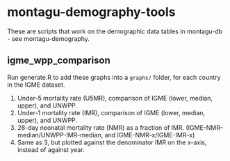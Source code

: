 # montagu-demography-tools

These are scripts that work on the demographic data tables in montagu-db - see montagu-demography.

## igme_wpp_comparison

Run generate.R to add these graphs into a `graphs/` folder, for each country in the IGME dataset.

  1. Under-5 mortality rate (U5MR), comparison of IGME (lower, median, upper), and UNWPP.
  2. Under-1 mortality rate (IMR), comparison of IGME (lower, median, upper), and UNWPP.
  3. 28-day neonatal mortality rate (NMR) as a fraction of IMR. (IGME-NMR-median/UNWPP-IMR-median, and IGME-NMR-x/IGME-IMR-x)
  4. Same as 3, but plotted against the denominator IMR on the x-axis, instead of against year.
    
